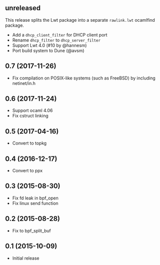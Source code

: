 ## unreleased

This release splits the Lwt package into a separate
`rawlink.lwt` ocamlfind package.

* Add a `dhcp_client_filter` for DHCP client port
* Rename `dhcp_filter` to `dhcp_server_filter`
* Support Lwt 4.0 (#10 by @hannesm)
* Port build system to Dune (@avsm)

## 0.7 (2017-11-26)

* Fix compilation on POSIX-like systems (such as FreeBSD) by including netinet/in.h

## 0.6 (2017-11-24)

* Support ocaml 4.06
* Fix cstruct linking

## 0.5 (2017-04-16)

* Convert to topkg

## 0.4 (2016-12-17)

* Convert to ppx

## 0.3 (2015-08-30)

* Fix fd leak in bpf_open
* Fix linux send function

## 0.2 (2015-08-28)

* Fix to bpf_split_buf

## 0.1 (2015-10-09)

* Initial release
